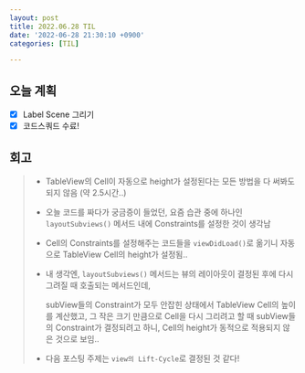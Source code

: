 ```yaml
---
layout: post
title: 2022.06.28 TIL
date: '2022-06-28 21:30:10 +0900'
categories: [TIL]

---
```


## 오늘 계획

- [x] Label Scene 그리기
- [x] 코드스쿼드 수료!

## 회고

> - TableView의 Cell이 자동으로 height가 설정된다는 모든 방법을 다 써봐도 되지 않음 (약 2.5시간..)
>
> - 오늘 코드를 짜다가 궁금증이 들었던, 요즘 습관 중에 하나인 `layoutSubviews()` 메서드 내에 Constraints를 설정한 것이 생각남
>
> - Cell의 Constraints를 설정해주는 코드들을 `viewDidLoad()`로 옮기니 자동으로 TableView Cell의 height가 설정됨..
>
> - 내 생각엔, `layoutSubviews()` 메서드는 뷰의 레이아웃이 결정된 후에 다시 그려질 때 호출되는 메서드인데,
>
> 	subView들의 Constraint가 모두 안잡힌 상태에서 TableView Cell의 높이를 계산했고, 그 작은 크기 만큼으로 Cell을 다시 그리려고 할 때 subView들의 Constraint가 결정되려고 하니, Cell의 height가 동적으로 적용되지 않은 것으로 보임..
>
> - 다음 포스팅 주제는 `view의 Lift-Cycle`로 결정된 것 같다!

